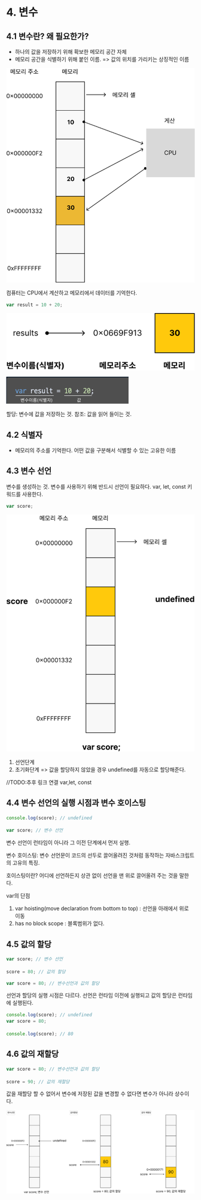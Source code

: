 # 4. 변수

## 4.1 변수란? 왜 필요한가?

- 하나의 값을 저장하기 위해 확보한 메모리 공간 자체
- 메모리 공간을 식별하기 위해 붙인 이름.
=> 값의 위치를 가리키는 상징적인 이름

![그림 4-2](../images/deepDive_pic_4-2.png)

컴퓨터는 CPU에서 계산하고 메모리에서 데이터를 기억한다.

```javascript
var result = 10 + 20;
```

![그림 4-3](../images/deepDive_pic_4-3.png)

![그림 4-1](../images/deepDive_pic_4-1.png)

할당: 변수에 값을 저장하는 것.
참조: 값을 읽어 들이는 것.

## 4.2 식별자

- 메모리의 주소를 기억한다. 어떤 값을 구분해서 식별할 수 있는 고유한 이름

## 4.3 변수 선언

변수를 생성하는 것. 변수를 사용하기 위해 반드시 선언이 필요하다.
var, let, const 키워드를 사용한다.

```javascript
var score;
```

![그림 4-4](../images/deepDive_pic_4-4.png)

1. 선언단계
2. 초기화단계 => 값을 할당하지 않았을 경우 undefined를 자동으로 할당해준다.

//TODO:추후 링크 연결
var,let, const

## 4.4 변수 선언의 실행 시점과 변수 호이스팅

```javascript
console.log(score); // undefined

var score; // 변수 선언
```

변수 선언이 런타임이 아니라 그 이전 단계에서 먼저 실행.

변수 호이스팅: 변수 선언문이 코드의 선두로 끌어올려진 것처럼 동작하는 자바스크립트의 고유의 특징.

호이스팅이란? 어디에 선언하든지 상관 없이 선언을 맨 위로 끌어올려 주는 것을 말한다.

var의 단점

1. var hoisting(move declaration from bottom to top) : 선언을 아래에서 위로 이동
2. has no block scope : 블록범위가 없다.

## 4.5 값의 할당

```javascript
var score; // 변수 선언

score = 80; // 값의 할당
```

```javascript
var score = 80; // 변수선언과 값의 할당
```

선언과 할당의 실행 시점은 다르다.
선언은 런타임 이전에 실행되고 값의 할당은 런타임에 실행된다.

```javascript
console.log(score); // undefined
var score = 80; 

console.log(score); // 80
```

## 4.6 값의 재할당

```javascript
var score = 80; // 변수선언과 값의 할당

score = 90; // 값의 재할당
```

값을 재할당 할 수 없어서 변수에 저장된 값을 변경할 수 없다면 변수가 아니라 상수이다.

![그림 4-5](../images/deepDive_pic_4-5.png)